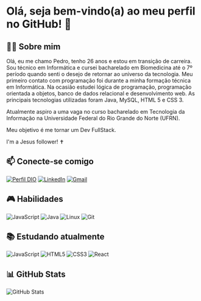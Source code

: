 # Olá, seja bem-vindo(a) ao meu perfil no GitHub! 👋

## 👨‍💻 Sobre mim

Olá, eu me chamo Pedro, tenho 26 anos e estou em transição de carreira. Sou técnico em Informática e cursei bacharelado em Biomedicina até o 7º período quando senti o desejo de retornar ao universo da tecnologia. Meu primeiro contato com programação foi durante a minha formação técnica em Informática. Na ocasião estudei lógica de programação, programação orientada a objetos, banco de dados relacional e desenvolvimento web. As principais tecnologias utilizadas foram Java, MySQL, HTML 5 e CSS 3.

Atualmente aspiro a uma vaga no curso bacharelado em Tecnologia da Informação na Universidade Federal do Rio Grande do Norte (UFRN).

Meu objetivo é me tornar um Dev FullStack.

I'm a Jesus follower! ✝️

## 📫 Conecte-se comigo
[![Perfil DIO](https://img.shields.io/badge/-Meu%20Perfil%20na%20DIO-30A3DC?style=for-the-badge)](https://www.dio.me/users/pedrolucasxf)
[![LinkedIn](https://img.shields.io/badge/LinkedIn-0077B5?style=for-the-badge&logo=linkedin&logoColor=white)](https://www.linkedin.com/in/pedrolucasfonseca/)
[![Gmail](https://img.shields.io/badge/Gmail-333333?style=for-the-badge&logo=gmail&logoColor=red)](mailto:pedrolucasxf@gmail.com)


## 🎮 Habilidades
![JavaScript](https://img.shields.io/badge/JavaScript-F7DF1E?style=for-the-badge&logo=javascript&logoColor=black)
![Java](https://img.shields.io/badge/java-%23ED8B00.svg?style=for-the-badge&logo=openjdk&logoColor=white)
![Linux](https://img.shields.io/badge/Linux-000?style=for-the-badge&logo=linux&logoColor=FCC624)
![Git](https://img.shields.io/badge/GIT-E44C30?style=for-the-badge&logo=git&logoColor=white)

## 📚 Estudando atualmente
![JavaScript](https://img.shields.io/badge/JavaScript-F7DF1E?style=for-the-badge&logo=javascript&logoColor=black)
![HTML5](https://img.shields.io/badge/HTML5-E34F26?style=for-the-badge&logo=html5&logoColor=white)
![CSS3](https://img.shields.io/badge/CSS3-1572B6?style=for-the-badge&logo=css3&logoColor=white)
![React](https://img.shields.io/badge/React-20232A?style=for-the-badge&logo=react&logoColor=61DAFB)

## 📊 GitHub Stats
![GitHub Stats](https://github-readme-stats.vercel.app/api?username=fonseca-plx&theme=tokyonight&show_icons=true)
